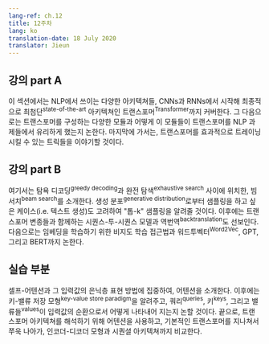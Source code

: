 ```yaml
---
lang-ref: ch.12
title: 12주차
lang: ko
translation-date: 18 July 2020
translator: Jieun
---
```




<!-- ## Lecture part A

In this section we discuss the various architectures used in NLP applications, beginning with CNNs, RNNs, and eventually covering the state of-the art architecture, transformers. We then discuss the various modules that comprise transformers and how they make transformers advantageous for NLP tasks. Finally, we discuss tricks that allow transformers to be trained effectively.  -->

## 강의 part A

이 섹션에서는 NLP에서 쓰이는 다양한 아키텍쳐들, CNNs과 RNNs에서 시작해 최종적으로 최첨단<sup>state-of-the-art</sup> 아키텍쳐인 트랜스포머<sup>Transformer</sup>까지 커버한다. 그 다음으로는 트랜스포머를 구성하는 다양한 모듈과 어떻게 이 모듈들이 트랜스포머를 NLP 과제들에서 유리하게 했는지 논한다. 마지막에 가서는, 트랜스포머를 효과적으로 트레이닝 시킬 수 있는 트릭들을 이야기할 것이다.



<!-- ## Lecture part B

In this section we introduce beam search as a middle ground betwen greedy decoding and exhaustive search. We consider the case of wanting to sample from the generative distribution (i.e. when generating text) and introduce "top-k" sampling. Subsequently, we introduce sequence to sequence models (with a transformer variant) and backtranslation. We then introduce unsupervised learning approaches for learning embeddings and discuss word2vec, GPT, and BERT. -->

## 강의 part B

여기서는 탐욕 디코딩<sup>greedy decoding</sup>과 완전 탐색<sup>exhaustive search</sup> 사이에 위치한, 빔서치<sup>beam search</sup>를 소개한다. 생성 분포<sup>generative distribution</sup>로부터 샘플링을 하고 싶은 케이스(i.e. 텍스트 생성)도 고려하여 "톱-k" 샘플링을 알려줄 것이다. 이후에는 트랜스포머 변종들과 함께하는 시퀀스-투-시퀀스 모델과 역번역<sup>backtranslation</sup>도 선보인다. 다음으로는 임베딩을 학습하기 위한 비지도 학습 접근법과 워드투벡터<sup>Word2Vec</sup>, GPT, 그리고 BERT까지 논한다.



<!-- ## Practicum

We introduce attention, focusing on self-attention and its hidden layer representations of the inputs. Then, we introduce the key-value store paradigm and discuss how to represent queries, keys, and values as rotations of an input. Finally, we use attention to interpret the transformer architecture, taking a forward pass through a basic transformer, and comparing the encoder-decoder paradigm to sequential architectures. -->

## 실습 부분

셀프-어텐션과 그 입력값의 은닉층 표현 방법에 집중하여, 어텐션을 소개한다. 이후에는 키-밸류 저장 모형<sup>key-value store paradigm</sup>을 알려주고, 쿼리<sup>queries</sup>, 키<sup>keys</sup>, 그리고 밸류들<sup>values</sup>이 입력값의 순환으로서 어떻게 나타내어 지는지 논할 것이다. 끝으로, 트랜스포머 아키텍쳐를 해석하기 위해 어텐션을 사용하고, 기본적인 트랜스포머를 지나쳐서 쭈욱 나아가, 인코더-디코더 모형과 시퀀셜 아키텍쳐까지 비교한다.